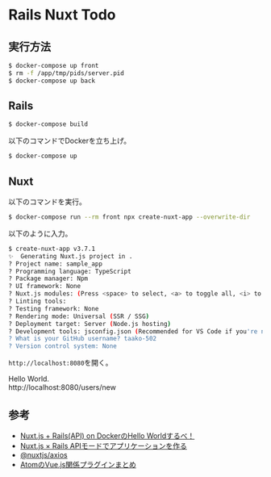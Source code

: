 # Rails Nuxt Todo
## 実行方法
```bash
$ docker-compose up front
$ rm -f /app/tmp/pids/server.pid
$ docker-compose up back
```

## Rails
```bash
$ docker-compose build
```

以下のコマンドでDockerを立ち上げ。
```bash
$ docker-compose up
```

## Nuxt
以下のコマンドを実行。
```bash
$ docker-compose run --rm front npx create-nuxt-app --overwrite-dir
```

以下のように入力。
```bash
$ create-nuxt-app v3.7.1
✨  Generating Nuxt.js project in .
? Project name: sample_app
? Programming language: TypeScript
? Package manager: Npm
? UI framework: None
? Nuxt.js modules: (Press <space> to select, <a> to toggle all, <i> to invert selection)
? Linting tools:
? Testing framework: None
? Rendering mode: Universal (SSR / SSG)
? Deployment target: Server (Node.js hosting)
? Development tools: jsconfig.json (Recommended for VS Code if you're not using typescript)
? What is your GitHub username? taako-502
? Version control system: None
```

`http://localhost:8080`を開く。<br>

Hello World.<br>
http://localhost:8080/users/new

## 参考
- [Nuxt.js + Rails(API) on DockerのHello Worldするべ！](https://qiita.com/at-946/items/08de3c9d7611f62b1894)
- [Nuxt.js × Rails APIモードでアプリケーションを作る](https://qiita.com/rearail/items/0141dd7c754c97f009e3)
- [@nuxtjs/axios](https://www.npmjs.com/package/@nuxtjs/axios)
- [AtomのVue.js関係プラグインまとめ](https://qiita.com/mrmr/items/f6927eb2fe5aa13a2f90)
